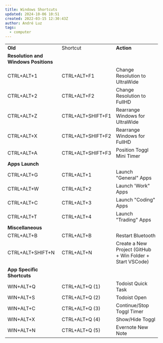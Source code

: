 ```yaml
---
title: Windows Shortcuts
updated: 2024-10-06 10:51
created: 2022-03-15 12:30:43Z
author: André Luz
tags:
  - computer
---
```


|     |     |     |
| --- | --- | --- |
| **Old** | Shortcut | **Action** |
| **Resolution and Windows Positions** |
| CTRL+ALT+1 | CTRL+ALT+F1 | Change Resolution to UltraWide |
| CTRL+ALT+2 | CTRL+ALT+F2 | Change Resolution to FullHD |
| CTRL+ALT+Z | CTRL+ALT+SHIFT+F1 | Rearrange Windows for UltraWide |
| CTRL+ALT+X | CTRL+ALT+SHIFT+F2 | Rearrange Windows for FullHD |
| CTRL+ALT+A | CTRL+ALT+SHIFT+F3 | Position Toggl Mini Timer |
| **Apps Launch** |
| CTRL+ALT+G | CTRL+ALT+1 | Launch "General" Apps |
| CTRL+ALT+W | CTRL+ALT+2 | Launch 'Work" Apps |
| CTRL+ALT+C | CTRL+ALT+3 | Launch "Coding" Apps |
| CTRL+ALT+T | CTRL+ALT+4 | Launch "Trading" Apps |
| **Miscellaneous** |
| CTRL+ALT+B | CTRL+ALT+B | Restart Bluetooth |
| CTRL+ALT+SHIFT+N | CTRL+ALT+N | Create a New Project (GitHub + Win Folder + Start VSCode) |
| **App Specific Shortcuts** |
| WIN+ALT+Q | CTRL+ALT+Q (1) | Todoist Quick Task |
| WIN+ALT+S | CTRL+ALT+Q (2) | Todoist Open |
| WIN+ALT+C | CTRL+ALT+Q (3) | Continue/Stop Toggl Timer |
| WIN+ALT+X | CTRL+ALT+Q (4) | Show/Hide Toggl |
| WIN+ALT+N | CTRL+ALT+Q (5) | Evernote New Note |
